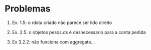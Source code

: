 Problemas
=========

1. Ex. 1.5: o rdata criado não parece ser lido direito

2. Ex. 2.5: o objetos pesos.ds é desnecessario para a conta pedida

3. Ex 3.2.2: não funciona com aggregate...
